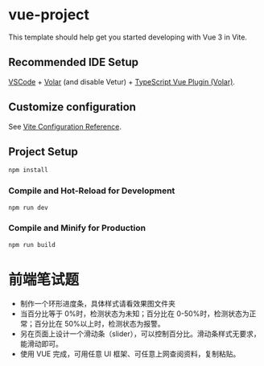 # vue-project

This template should help get you started developing with Vue 3 in Vite.

## Recommended IDE Setup

[VSCode](https://code.visualstudio.com/) + [Volar](https://marketplace.visualstudio.com/items?itemName=Vue.volar) (and disable Vetur) + [TypeScript Vue Plugin (Volar)](https://marketplace.visualstudio.com/items?itemName=Vue.vscode-typescript-vue-plugin).

## Customize configuration

See [Vite Configuration Reference](https://vitejs.dev/config/).

## Project Setup

```sh
npm install
```

### Compile and Hot-Reload for Development

```sh
npm run dev
```

### Compile and Minify for Production

```sh
npm run build
```

# 前端笔试题

- 制作一个环形进度条，具体样式请看效果图文件夹
- 当百分比等于 0%时，检测状态为未知；百分比在 0-50%时，检测状态为正常；百分比在 50%以上时，检测状态为报警。
- 另在页面上设计一个滑动条（slider），可以控制百分比。滑动条样式无要求，能滑动即可。
- 使用 VUE 完成，可用任意 UI 框架、可任意上网查阅资料，复制粘贴。
